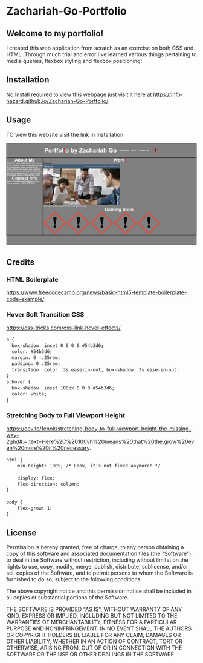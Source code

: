 # Zachariah-Go-Portfolio

## Welcome to my portfolio! 
I created this web application from scratch as an exercise on both CSS and HTML.
Through much trial and error I've learned various things pertaining to media queries, flexbox styling and flexbox positioning!

## Installation

No Install required to view this webpage just visit it here at https://info-hazard.github.io/Zachariah-Go-Portfolio/

## Usage
TO view this website visit the link in Installation

![alt text](./assets/images/Portfolio.png)

## Credits

### HTML Boilerplate
https://www.freecodecamp.org/news/basic-html5-template-boilerplate-code-example/

### Hover Soft Transition CSS
https://css-tricks.com/css-link-hover-effects/

```
a {
  box-shadow: inset 0 0 0 0 #54b3d6;
  color: #54b3d6;
  margin: 0 -.25rem;
  padding: 0 .25rem;
  transition: color .3s ease-in-out, box-shadow .3s ease-in-out;
}
a:hover {
  box-shadow: inset 100px 0 0 0 #54b3d6;
  color: white;
}
```

### Stretching Body to Full Viewport Height
https://dev.to/fenok/stretching-body-to-full-viewport-height-the-missing-way-2ghd#:~:text=Here%2C%20100vh%20means%20that%20the,grow%20even%20more%20if%20necessary.

```
html {
    min-height: 100%; /* Look, it's not fixed anymore! */

    display: flex;
    flex-direction: column;
}

body {
    flex-grow: 1;
}
```

## License

Permission is hereby granted, free of charge, to any person obtaining a copy of this software and associated documentation files (the "Software"), to deal in the Software without restriction, including without limitation the rights to use, copy, modify, merge, publish, distribute, sublicense, and/or sell copies of the Software, and to permit persons to whom the Software is furnished to do so, subject to the following conditions:  
    
The above copyright notice and this permission notice shall be included in all copies or substantial portions of the Software. 
    
THE SOFTWARE IS PROVIDED "AS IS", WITHOUT WARRANTY OF ANY KIND, EXPRESS OR IMPLIED, INCLUDING BUT NOT LIMITED TO THE WARRANTIES OF MERCHANTABILITY, FITNESS FOR A PARTICULAR PURPOSE AND NONINFRINGEMENT. IN NO EVENT SHALL THE AUTHORS OR COPYRIGHT HOLDERS BE LIABLE FOR ANY CLAIM, DAMAGES OR OTHER LIABILITY, WHETHER IN AN ACTION OF CONTRACT, TORT OR OTHERWISE, ARISING FROM, OUT OF OR IN CONNECTION WITH THE SOFTWARE OR THE USE OR OTHER DEALINGS IN THE SOFTWARE
